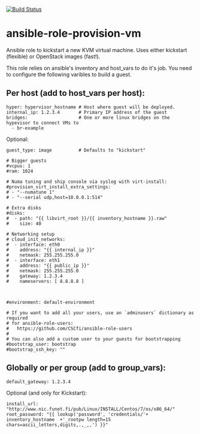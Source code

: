 [![Build Status](https://travis-ci.org/CSCfi/ansible-role-provision-vm.svg?branch=master)](https://travis-ci.org/CSCfi/ansible-role-provision-vm)

# ansible-role-provision-vm
Ansible role to kickstart a new KVM virtual machine. Uses either kickstart (flexible) or OpenStack images (fast!).

This role relies on ansible's inventory and host_vars to do it's job. You need to configure the following varibles to build a guest.

## Per host (add to host_vars per host):

```
hyper: hypervisor_hostname # Host where guest will be deployed.
internal_ip: 1.2.3.4       # Primary IP address of the guest
bridges:                   # One or more linux bridges on the hypevisor to connect VMs to
  - br-example
```

Optional:
```
guest_type: image          # Defaults to "kickstart"

# Bigger guests
#vcpus: 1
#ram: 1024

# Numa tuning and ship console via syslog with virt-install:
#provision_virt_install_extra_settings:
# - "--numatune 1"
# - "--serial udp,host=10.0.0.1:514"

# Extra disks
#disks:
#  - path: "{{ libvirt_root }}/{{ inventory_hostname }}.raw"
#    size: 40

# Networking setup
# cloud_init_networks:
#  - interface: eth0
#    address: "{{ internal_ip }}"
#    netmask: 255.255.255.0
#  - interface: eth1
#    address: "{{ public_ip }}"
#    netmask: 255.255.255.0
#    gateway: 1.2.3.4
#    nameservers: [ 8.8.8.8 ]
 


#environment: default-environment

# If you want to add all your users, use an `adminusers` dictionary as required
# for ansible-role-users:
#   https://github.com/CSCfi/ansible-role-users
#
# You can also add a custom user to your guests for bootstrapping
#bootstrap_user: bootstrap
#bootstrap_ssh_key: ""
```

## Globally or per group (add to group_vars):

```
default_gateway: 1.2.3.4
```

Optional (and only for Kickstart):
```
install_url: "http://www.nic.funet.fi/pub/Linux/INSTALL/Centos/7/os/x86_64/"
root_password: "{{ lookup('password', 'credentials/'+ inventory_hostname  +'_rootpw length=15 chars=ascii_letters,digits,.,_,,') }}"
```
